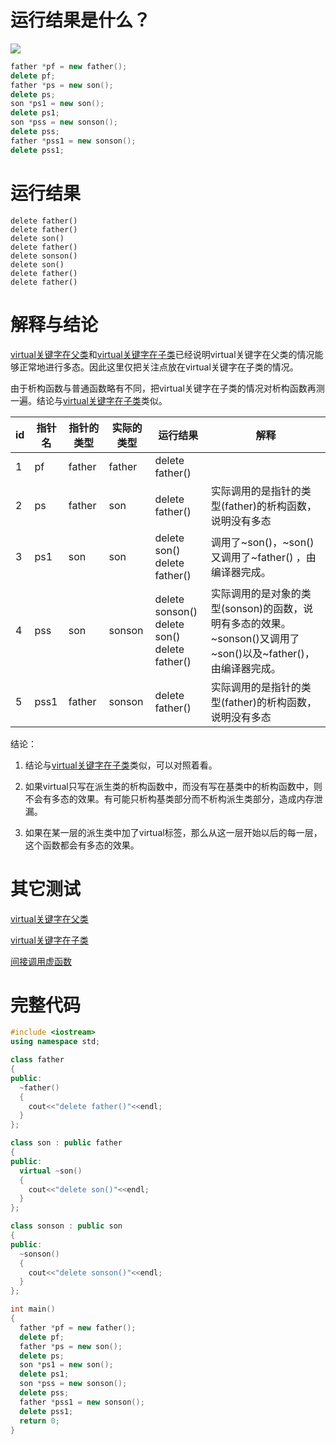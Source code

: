 # 运行结果是什么？

![](\images\2019\11.png)

```c++
father *pf = new father();
delete pf;
father *ps = new son();
delete ps;
son *ps1 = new son();
delete ps1;
son *pss = new sonson();
delete pss;
father *pss1 = new sonson();
delete pss1;
```

<!-- more -->

# 运行结果

```
delete father()
delete father()
delete son()
delete father()
delete sonson()
delete son()
delete father()
delete father()
```

# 解释与结论

[virtual关键字在父类](http://windmissing.github.io/%E7%BC%96%E7%A8%8B%E8%AF%AD%E8%A8%80/2019-09/virtual-function-analyse-1.html)和[virtual关键字在子类](http://windmissing.github.io/%E7%BC%96%E7%A8%8B%E8%AF%AD%E8%A8%80/2019-09/virtual-function-analyse-2.html)已经说明virtual关键字在父类的情况能够正常地进行多态。因此这里仅把关注点放在virtual关键字在子类的情况。

由于析构函数与普通函数略有不同，把virtual关键字在子类的情况对析构函数再测一遍。结论与[virtual关键字在子类](http://windmissing.github.io/%E7%BC%96%E7%A8%8B%E8%AF%AD%E8%A8%80/2019-09/virtual-function-analyse-2.html)类似。

id  | 指针名  | 指针的类型 | 实际的类型 | 运行结果 | 解释
--|---|---|---|---|---
1  | pf  | father  | father  | delete father()  |  
2  | ps  | father  | son  | delete father()  | 实际调用的是指针的类型(father)的析构函数，说明没有多态
3  | ps1  | son  | son  | delete son()<br>delete father()  | 调用了~son()，~son()又调用了~father() ，由编译器完成。
4  | pss  | son  | sonson  | delete sonson()<br>delete son()<br>delete father()  | 实际调用的是对象的类型(sonson)的函数，说明有多态的效果。~sonson()又调用了~son()以及~father()，由编译器完成。
5  | pss1  | father  | sonson  | delete father()  | 实际调用的是指针的类型(father)的析构函数，说明没有多态

结论：

1. 结论与[virtual关键字在子类](http://windmissing.github.io/%E7%BC%96%E7%A8%8B%E8%AF%AD%E8%A8%80/2019-09/virtual-function-analyse-2.html)类似，可以对照着看。

2. 如果virtual只写在派生类的析构函数中，而没有写在基类中的析构函数中，则不会有多态的效果。有可能只析构基类部分而不析构派生类部分，造成内存泄漏。

3. 如果在某一层的派生类中加了virtual标签，那么从这一层开始以后的每一层，这个函数都会有多态的效果。

# 其它测试

[virtual关键字在父类](http://windmissing.github.io/%E7%BC%96%E7%A8%8B%E8%AF%AD%E8%A8%80/2019-09/virtual-function-analyse-1.html)

[virtual关键字在子类](http://windmissing.github.io/%E7%BC%96%E7%A8%8B%E8%AF%AD%E8%A8%80/2019-09/virtual-function-analyse-2.html)

[间接调用虚函数](http://windmissing.github.io/%E7%BC%96%E7%A8%8B%E8%AF%AD%E8%A8%80/2019-09/virtual-function-analyse-4.html)

# 完整代码

```c++
#include <iostream>
using namespace std;

class father
{
public:
  ~father()
  {
    cout<<"delete father()"<<endl;
  }
};

class son : public father
{
public:
  virtual ~son()
  {
    cout<<"delete son()"<<endl;
  }
};

class sonson : public son
{
public:
  ~sonson()
  {
    cout<<"delete sonson()"<<endl;
  }
};

int main()
{
  father *pf = new father();
  delete pf;
  father *ps = new son();
  delete ps;
  son *ps1 = new son();
  delete ps1;
  son *pss = new sonson();
  delete pss;
  father *pss1 = new sonson();
  delete pss1;
  return 0;
}

```
